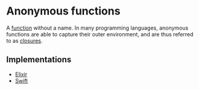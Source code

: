 # Anonymous functions

A [function][concepts-functions] without a name. In many programming languages, anonymous functions are able to capture their outer environment, and are thus referred to as [closures][concepts-closures].

## Implementations

- [Elixir][implementation-elixir]
- [Swift][implementation-swift]

[implementation-elixir]: ../../languages/elixir/exercises/concept/secrets/.docs/introduction.md
[implementation-swift]: ../../languages/swift/exercises/concept/bomb-defuser/.docs/introduction.md
[concepts-functions]: ./functions.md
[concepts-closures]: ./closures.md
